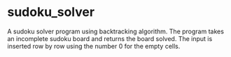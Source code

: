 # sudoku_solver
A sudoku solver program using backtracking algorithm.
The program takes an incomplete sudoku board and returns the board solved.
The input is inserted row by row using the number 0 for the empty cells.
